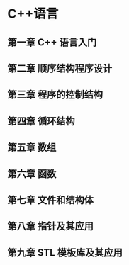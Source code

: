 # C++语言

## 第一章 C++ 语言入门

## 第二章 顺序结构程序设计

## 第三章 程序的控制结构

## 第四章 循环结构

## 第五章 数组

## 第六章 函数

## 第七章 文件和结构体

## 第八章 指针及其应用

## 第九章 STL 模板库及其应用


